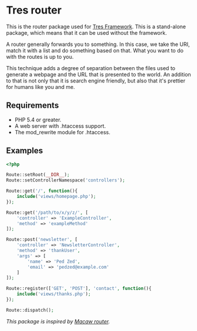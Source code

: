 Tres router
===========

This is the router package used for [Tres Framework](https://github.com/tres-framework/Tres). 
This is a stand-alone package, which means that it can be used without the framework.

A router generally forwards you to something. In this case, we take the URI, match it with a 
list and do something based on that. What you want to do with the routes is up to you.

This technique adds a degree of separation between the files used to generate a webpage and the 
URL that is presented to the world. An addition to that is not only that it is search engine friendly,
but also that it's prettier for humans like you and me.

## Requirements
- PHP 5.4 or greater.
- A web server with .htaccess support.
- The mod_rewrite module for .htaccess.

## Examples
```php
<?php

Route::setRoot(__DIR__);
Route::setControllerNamespace('controllers');

Route::get('/', function(){
    include('views/homepage.php');
});

Route::get('/path/to/x/y/z/', [
    'controller' => 'ExampleController',
    'method' => 'exampleMethod'
]);

Route::post('newsletter', [
    'controller' => 'NewsletterController',
    'method' => 'thankUser',
    'args' => [
        'name' => 'Ped Zed',
        'email' => 'pedzed@example.com'
    ]
]);

Route::register(['GET', 'POST'], 'contact', function(){
    include('views/thanks.php');
});

Route::dispatch();
```

*This package is inspired by [Macaw router](https://github.com/NoahBuscher/Macaw).*
